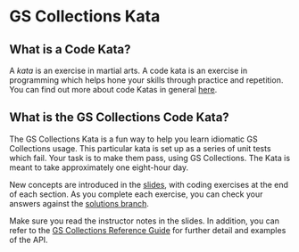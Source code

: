 # GS Collections Kata

## What is a Code Kata?
A _kata_ is an exercise in martial arts. A code kata is an exercise in programming which helps hone your skills through practice and repetition. You can find out more about code Katas in general [here](http://codekata.pragprog.com).

## What is the GS Collections Code Kata?
The GS Collections Kata is a fun way to help you learn idiomatic GS Collections usage. This particular kata is set up as a series of unit tests which fail. Your task is to make them pass, using GS Collections. The Kata is meant to take approximately one eight-hour day.

New concepts are introduced in the [slides](http://www.goldmansachs.com/gs-collections/documents/GS%20Collections%20Training%20Session%20and%20Kata%205.0.0.pdf), with coding exercises at the end of each section. As you complete each exercise, you can check your answers against the [solutions branch](https://github.com/goldmansachs/gs-collections-kata/tree/solutions).

Make sure you read the instructor notes in the slides. In addition, you can refer to the [GS Collections Reference Guide](http://www.goldmansachs.com/gs-collections/documents/GS%20Collections%20Reference%20Guide%205.0.0.pdf) for further detail and examples of the API.

